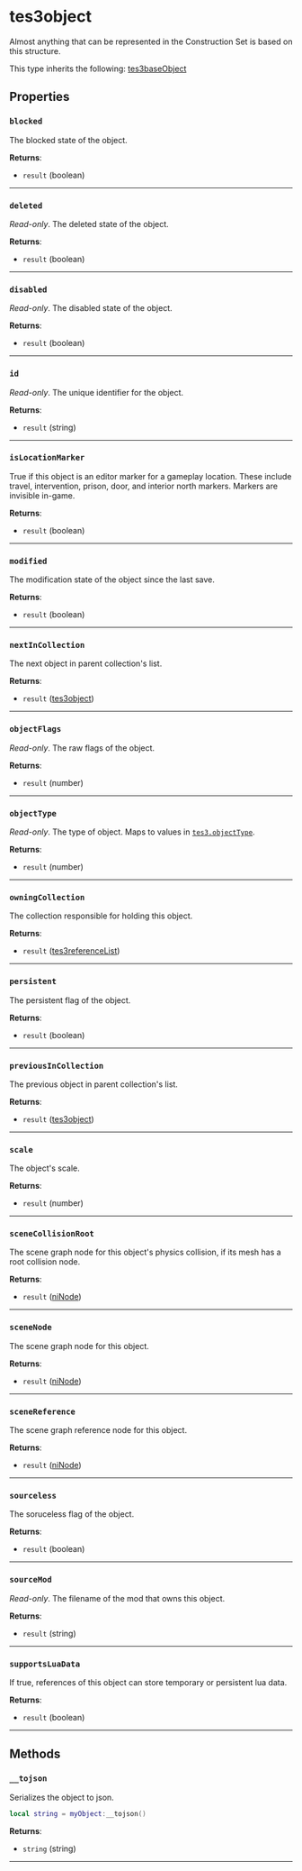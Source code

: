 # tes3object

Almost anything that can be represented in the Construction Set is based on this structure.

This type inherits the following: [tes3baseObject](../../types/tes3baseObject)
## Properties

### `blocked`

The blocked state of the object.

**Returns**:

* `result` (boolean)

***

### `deleted`

*Read-only*. The deleted state of the object.

**Returns**:

* `result` (boolean)

***

### `disabled`

*Read-only*. The disabled state of the object.

**Returns**:

* `result` (boolean)

***

### `id`

*Read-only*. The unique identifier for the object.

**Returns**:

* `result` (string)

***

### `isLocationMarker`

True if this object is an editor marker for a gameplay location. These include travel, intervention, prison, door, and interior north markers. Markers are invisible in-game.

**Returns**:

* `result` (boolean)

***

### `modified`

The modification state of the object since the last save.

**Returns**:

* `result` (boolean)

***

### `nextInCollection`

The next object in parent collection's list.

**Returns**:

* `result` ([tes3object](../../types/tes3object))

***

### `objectFlags`

*Read-only*. The raw flags of the object.

**Returns**:

* `result` (number)

***

### `objectType`

*Read-only*. The type of object. Maps to values in [`tes3.objectType`](https://mwse.github.io/MWSE/references/object-types/).

**Returns**:

* `result` (number)

***

### `owningCollection`

The collection responsible for holding this object.

**Returns**:

* `result` ([tes3referenceList](../../types/tes3referenceList))

***

### `persistent`

The persistent flag of the object.

**Returns**:

* `result` (boolean)

***

### `previousInCollection`

The previous object in parent collection's list.

**Returns**:

* `result` ([tes3object](../../types/tes3object))

***

### `scale`

The object's scale.

**Returns**:

* `result` (number)

***

### `sceneCollisionRoot`

The scene graph node for this object's physics collision, if its mesh has a root collision node.

**Returns**:

* `result` ([niNode](../../types/niNode))

***

### `sceneNode`

The scene graph node for this object.

**Returns**:

* `result` ([niNode](../../types/niNode))

***

### `sceneReference`

The scene graph reference node for this object.

**Returns**:

* `result` ([niNode](../../types/niNode))

***

### `sourceless`

The soruceless flag of the object.

**Returns**:

* `result` (boolean)

***

### `sourceMod`

*Read-only*. The filename of the mod that owns this object.

**Returns**:

* `result` (string)

***

### `supportsLuaData`

If true, references of this object can store temporary or persistent lua data.

**Returns**:

* `result` (boolean)

***

## Methods

### `__tojson`

Serializes the object to json.

```lua
local string = myObject:__tojson()
```

**Returns**:

* `string` (string)

***

